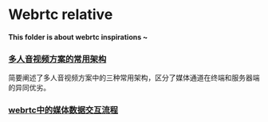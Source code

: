 # Webrtc relative 

#### This folder is about webrtc inspirations ~


### [多人音视频方案的常用架构](多人音视频方案的常用架构.md)

简要阐述了多人音视频方案中的三种常用架构，区分了媒体通道在终端和服务器端的异同优劣。

### [webrtc中的媒体数据交互流程](webrtc中的媒体数据交互流程.md)



